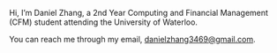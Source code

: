Hi, I’m Daniel Zhang, a 2nd Year Computing and Financial Management (CFM) student attending the University of Waterloo.

You can reach me through my email, danielzhang3469@gmail.com.

<!---
danielzhang2001/danielzhang2001 is a ✨ special ✨ repository because its `README.md` (this file) appears on your GitHub profile.
You can click the Preview link to take a look at your changes.
--->

